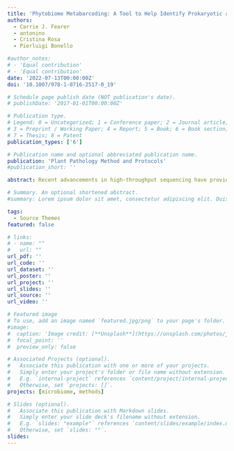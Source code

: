 ```yaml
---
title: 'Phytobiome Metabarcoding: A Tool to Help Identify Prokaryotic and Eukaryotic Causal Agents of Undiagnosed Tree Diseases'
authors:
  - Carrie J. Fearer
  - antonino
  - Cristina Rosa
  - Pierluigi Bonello

#author_notes:
# - 'Equal contribution'
# - 'Equal contribution'
date: '2022-07-13T00:00:00Z'
doi: '10.1007/978-1-0716-2517-0_19'

# Schedule page publish date (NOT publication's date).
# publishDate: '2017-01-01T00:00:00Z'

# Publication type.
# Legend: 0 = Uncategorized; 1 = Conference paper; 2 = Journal article;
# 3 = Preprint / Working Paper; 4 = Report; 5 = Book; 6 = Book section;
# 7 = Thesis; 8 = Patent
publication_types: ['6']

# Publication name and optional abbreviated publication name.
publication: 'Plant Pathology Method and Protocols'
#publication_short: ''

abstract: Recent advancements in high-throughput sequencing have provided scientists with vastly enhanced tools to diagnose unknown tree diseases. One of these techniques is referred to as metabarcoding, which uses phylogenetically informative reference genes to taxonomically classify short DNA sequences amplified from environmental samples. Using metabarcoding, we are able to compare the microbiota of symptomatic and asymptomatic (including presumably naïve) samples and identify microbe(s) that are only present in symptomatic samples and could therefore be responsible for the undiagnosed disease. Metabarcoding involves two main steps: library preparation and bioinformatic processing. For library preparation, the appropriate reference gene for the organism of interest (i.e., bacteria, phytoplasma, fungi, or other eukaryotes, such as nematodes) is amplified from the DNA extracted from the environmental samples using PCR and prepared for sequencing. The bioinformatic processing includes four major steps: (1) quality check and cleanup on raw reads; (2) classification of the sequences into taxonomically informative groups (ASVs or OTUs); (3) taxonomy assignments based on the reference database; and (4) differential abundance and diversity analyses to identify microbes that are significantly associated with just symptomatic samples and that point toward the putative causal agent of the disease.

# Summary. An optional shortened abstract.
#summary: Lorem ipsum dolor sit amet, consectetur adipiscing elit. Duis posuere tellus ac convallis placerat. Proin tincidunt magna sed ex sollicitudin condimentum.

tags:
  - Source Themes
featured: false

# links:
# - name: ""
#   url: ""
url_pdf: ''
url_code: ''
url_dataset: ''
url_poster: ''
url_project: ''
url_slides: ''
url_source: ''
url_video: ''

# Featured image
# To use, add an image named `featured.jpg/png` to your page's folder.
#image:
#  caption: 'Image credit: [**Unsplash**](https://unsplash.com/photos/jdD8gXaTZsc)'
#  focal_point: ''
#  preview_only: false

# Associated Projects (optional).
#   Associate this publication with one or more of your projects.
#   Simply enter your project's folder or file name without extension.
#   E.g. `internal-project` references `content/project/internal-project/index.md`.
#   Otherwise, set `projects: []`.
projects: [microbiome, methods]

# Slides (optional).
#   Associate this publication with Markdown slides.
#   Simply enter your slide deck's filename without extension.
#   E.g. `slides: "example"` references `content/slides/example/index.md`.
#   Otherwise, set `slides: ""`.
slides:
---
```

